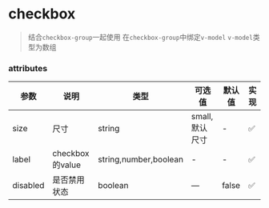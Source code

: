 # checkbox

> 结合`checkbox-group`一起使用
> 在`checkbox-group`中绑定`v-model`
> `v-model`类型为数组


### attributes
| 参数      | 说明          | 类型      | 可选值                           | 默认值  | 实现  |
|---------- |-------------- |---------- |--------------------------------  |-------- |-------- |
| size | 尺寸 | string | small, 默认尺寸 | - | ✅ |
| label | checkbox的value | string,number,boolean | - | - | ✅ |
| disabled | 是否禁用状态 | boolean | — | false | ✅ |
